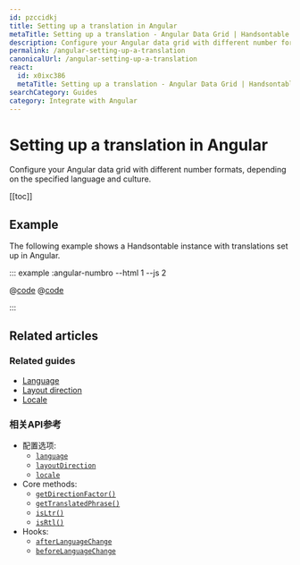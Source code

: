 ```yaml
---
id: pzccidkj
title: Setting up a translation in Angular
metaTitle: Setting up a translation - Angular Data Grid | Handsontable
description: Configure your Angular data grid with different number formats, depending on the specified language and culture.
permalink: /angular-setting-up-a-translation
canonicalUrl: /angular-setting-up-a-translation
react:
  id: x0ixc386
  metaTitle: Setting up a translation - Angular Data Grid | Handsontable
searchCategory: Guides
category: Integrate with Angular
---
```


# Setting up a translation in Angular

Configure your Angular data grid with different number formats, depending on the specified language and culture.

[[toc]]

## Example

The following example shows a Handsontable instance with translations set up in Angular.

::: example :angular-numbro --html 1 --js 2

@[code](@/content/guides/integrate-with-angular/angular-setting-up-a-translation/angular/example1.html)
@[code](@/content/guides/integrate-with-angular/angular-setting-up-a-translation/angular/example1.js)

:::

## Related articles

### Related guides

- [Language](@/guides/internationalization/language/language.md)
- [Layout direction](@/guides/internationalization/layout-direction/layout-direction.md)
- [Locale](@/guides/internationalization/locale/locale.md)

### 相关API参考

- 配置选项:
  - [`language`](@/api/options.md#language)
  - [`layoutDirection`](@/api/options.md#layoutdirection)
  - [`locale`](@/api/options.md#locale)
- Core methods:
  - [`getDirectionFactor()`](@/api/core.md#getdirectionfactor)
  - [`getTranslatedPhrase()`](@/api/core.md#gettranslatedphrase)
  - [`isLtr()`](@/api/core.md#isltr)
  - [`isRtl()`](@/api/core.md#isrtl)
- Hooks:
  - [`afterLanguageChange`](@/api/hooks.md#afterlanguagechange)
  - [`beforeLanguageChange`](@/api/hooks.md#beforelanguagechange)
